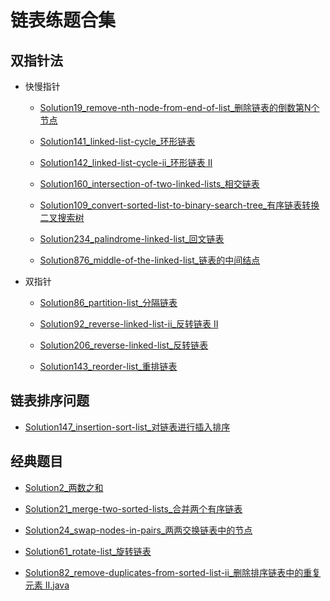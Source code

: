 # 链表练题合集

## 双指针法

- 快慢指针

  - [Solution19_remove-nth-node-from-end-of-list_删除链表的倒数第N个节点](../src/main/medium/list/Solution19.java)

  - [Solution141_linked-list-cycle_环形链表](../src/main/simple/list/Solution141.java)
  
  - [Solution142_linked-list-cycle-ii_环形链表 II](../src/main/medium/list/Solution142.java)
  
  - [Solution160_intersection-of-two-linked-lists_相交链表](../src/main/simple/list/Solution160.java)
  
  - [Solution109_convert-sorted-list-to-binary-search-tree_有序链表转换二叉搜索树](../src/main/medium/list/Solution109.java)

  - [Solution234_palindrome-linked-list_回文链表](../src/main/simple/list/Solution234.java)
  
  - [Solution876_middle-of-the-linked-list_链表的中间结点](../src/main/simple/list/Solution876.java)

- 双指针

  - [Solution86_partition-list_分隔链表](../src/main/medium/list/Solution86.java)
  
  - [Solution92_reverse-linked-list-ii_反转链表 II](../src/main/medium/list/Solution92.java)
  
  - [Solution206_reverse-linked-list_反转链表](../src/main/simple/list/Solution206.java)
  
  - [Solution143_reorder-list_重排链表](../src/main/medium/list/Solution143.java)
  
## 链表排序问题

  - [Solution147_insertion-sort-list_对链表进行插入排序](../src/main/medium/list/Solution147.java)
  
## 经典题目

  - [Solution2_两数之和](../src/main/medium/list/Solution2.java)
  
  - [Solution21_merge-two-sorted-lists_合并两个有序链表](../src/main/simple/list/Solution21.java)
  
  - [Solution24_swap-nodes-in-pairs_两两交换链表中的节点](../src/main/medium/list/Solution24.java)
  
  - [Solution61_rotate-list_旋转链表](../src/main/medium/list/Solution61.java)
  
  - [Solution82_remove-duplicates-from-sorted-list-ii_删除排序链表中的重复元素 II.java](../src/main/medium/list/Solution82.java)